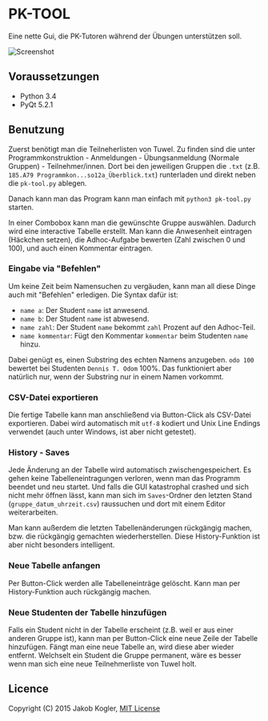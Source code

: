 # PK-TOOL

Eine nette Gui, die PK-Tutoren während der Übungen unterstützen soll.

![Screenshot](https://raw.githubusercontent.com/jakobkogler/pk-tool/master/screenshot.png)

## Voraussetzungen ##

* Python 3.4
* PyQt 5.2.1

## Benutzung ##

Zuerst benötigt man die Teilneherlisten von Tuwel. 
Zu finden sind die unter Programmkonstruktion - Anmeldungen - Übungsanmeldung (Normale Gruppen) - Teilnehmer/innen. 
Dort bei den jeweiligen Gruppen die `.txt` (z.B. `185.A79 Programmkon...so12a_Überblick.txt`) runterladen und direkt neben die `pk-tool.py` ablegen. 

Danach kann man das Program kann man einfach mit `python3 pk-tool.py` starten. 

In einer Combobox kann man die gewünschte Gruppe auswählen. 
Dadurch wird eine interactive Tabelle erstellt. 
Man kann die Anwesenheit eintragen (Häckchen setzen), die Adhoc-Aufgabe bewerten (Zahl zwischen 0 und 100), und auch einen Kommentar eintragen. 

### Eingabe via "Befehlen"

Um keine Zeit beim Namensuchen zu vergäuden, kann man all diese Dinge auch mit "Befehlen" erledigen. 
Die Syntax dafür ist: 

 - `name a`: Der Student `name` ist anwesend. 
 - `name b`: Der Student `name` ist abwesend. 
 - `name zahl`: Der Student `name` bekommt `zahl` Prozent auf den Adhoc-Teil.
 - `name kommentar`: Fügt den Kommentar `kommentar` beim Studenten `name` hinzu. 
 
Dabei genügt es, einen Substring des echten Namens anzugeben. `odo 100` bewertet bei Studenten `Dennis T. Odom` 100%. 
Das funktioniert aber natürlich nur, wenn der Substring nur in einem Namen vorkommt. 

### CSV-Datei exportieren

Die fertige Tabelle kann man anschließend via Button-Click als CSV-Datei exportieren. 
Dabei wird automatisch mit `utf-8` kodiert und Unix Line Endings verwendet (auch unter Windows, ist aber nicht getestet). 

### History - Saves

Jede Änderung an der Tabelle wird automatisch zwischengespeichert. 
Es gehen keine Tabelleneintragungen verloren, wenn man das Programm beendet und neu startet. 
Und falls die GUI katastrophal crashed und sich nicht mehr öffnen lässt, 
kann man sich im `Saves`-Ordner den letzten Stand (`gruppe_datum_uhrzeit.csv`) raussuchen und dort mit einem Editor weiterarbeiten. 

Man kann außerdem die letzten Tabellenänderungen rückgängig machen, bzw. die rückgängig gemachten wiederherstellen. 
Diese History-Funktion ist aber nicht besonders intelligent. 

### Neue Tabelle anfangen

Per Button-Click werden alle Tabelleneinträge gelöscht. Kann man per History-Funktion auch rückgängig machen. 

### Neue Studenten der Tabelle hinzufügen

Falls ein Student nicht in der Tabelle erscheint (z.B. weil er aus einer anderen Gruppe ist), kann man per Button-Click eine neue Zeile der Tabelle hinzufügen. 
Fängt man eine neue Tabelle an, wird diese aber wieder entfernt. Welchselt ein Student die Gruppe permanent, wäre es besser wenn man sich eine neue Teilnehmerliste von Tuwel holt. 

## Licence ##

Copyright (C) 2015 Jakob Kogler, [MIT License](https://raw.githubusercontent.com/jakobkogler/pk-tool/master/LICENSE.txt)
